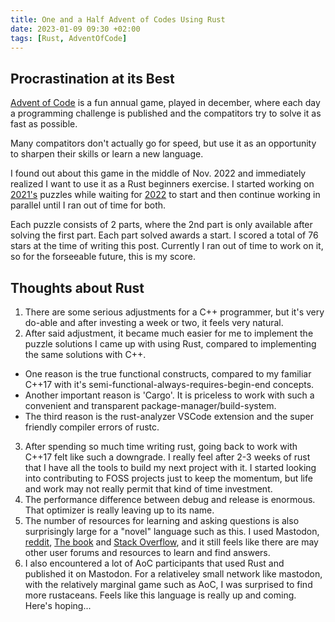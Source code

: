 ```yaml
---
title: One and a Half Advent of Codes Using Rust
date: 2023-01-09 09:30 +02:00
tags: [Rust, AdventOfCode]
---
```

## Procrastination at its Best

[Advent of Code](https://adventofcode.com/) is a fun annual game, played in december, where each day a programming challenge is published and the compatitors try to solve it as fast as possible.

Many compatitors don't actually go for speed, but use it as an opportunity to sharpen their skills or learn a new language.

I found out about this game in the middle of Nov. 2022 and immediately realized I want to use it as a Rust beginners exercise. I started working on [2021's](https://github.com/avivg/aoc-2021) puzzles while waiting for [2022](https://github.com/avivg/aoc-2022) to start and then continue working in parallel until I ran out of time for both.

Each puzzle consists of 2 parts, where the 2nd part is only available after solving the first part. Each part solved awards a start. I scored a total of 76 stars at the time of writing this post. Currently I ran out of time to work on it, so for the forseeable future, this is my score.

## Thoughts about Rust

1. There are some serious adjustments for a C++ programmer, but it's very do-able and after investing a week or two, it feels very natural.
2. After said adjustment, it became much easier for me to implement the puzzle solutions I came up with using Rust, compared to implementing the same solutions with C++.
  * One reason is the true functional constructs, compared to my familiar C++17 with it's semi-functional-always-requires-begin-end concepts.
  * Another important reason is 'Cargo'. It is priceless to work with such a convenient and transparent package-manager/build-system.
  * The third reason is the rust-analyzer VSCode extension and the super friendly compiler errors of rustc.
3. After spending so much time writing rust, going back to work with C++17 felt like such a downgrade. I really feel after 2-3 weeks of rust that I have all the tools to build my next project with it. I started looking into contributing to FOSS projects just to keep the momentum, but life and work may not really permit that kind of time investment.
4. The performance difference between debug and release is enormous. That optimizer is really leaving up to its name.
5. The number of resources for learning and asking questions is also surprisingly large for a "novel" language such as this. I used Mastodon, [reddit](https://www.reddit.com/r/rust/), [The book](doc.rust-lang.org) and [Stack Overflow](https://stackoverflow.com/questions/tagged/rust), and it still feels like there are may other user forums and resources to learn and find answers.
6. I also encountered a lot of AoC participants that used Rust and published it on Mastodon. For a relativeley small network like mastodon, with the relatively marginal game such as AoC, I was surprised to find more rustaceans. Feels like this language is really up and coming. Here's hoping...

